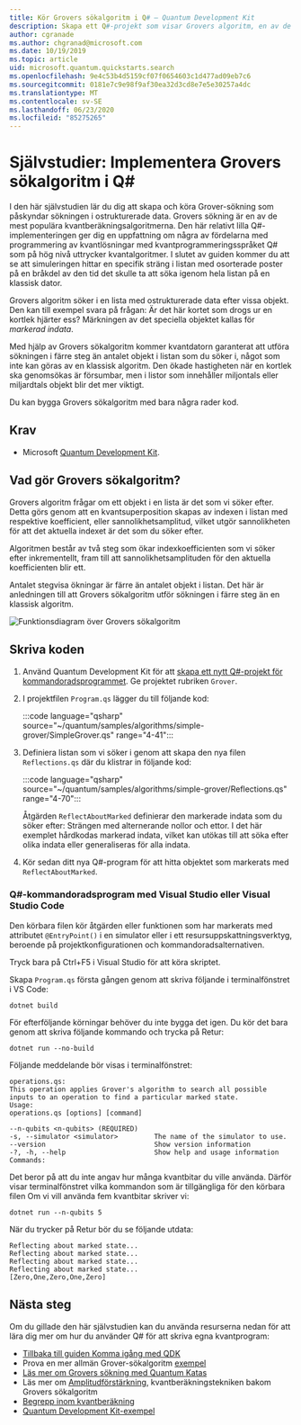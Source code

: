 ```yaml
---
title: Kör Grovers sökalgoritm i Q# – Quantum Development Kit
description: Skapa ett Q#-projekt som visar Grovers algoritm, en av de legendariska kvantalgoritmerna.
author: cgranade
ms.author: chgranad@microsoft.com
ms.date: 10/19/2019
ms.topic: article
uid: microsoft.quantum.quickstarts.search
ms.openlocfilehash: 9e4c53b4d5159cf07f0654603c1d477ad09eb7c6
ms.sourcegitcommit: 0181e7c9e98f9af30ea32d3cd8e7e5e30257a4dc
ms.translationtype: MT
ms.contentlocale: sv-SE
ms.lasthandoff: 06/23/2020
ms.locfileid: "85275265"
---
```

# <a name="tutorial-implement-grovers-search-algorithm-in-q"></a>Självstudier: Implementera Grovers sökalgoritm i Q\#

I den här självstudien lär du dig att skapa och köra Grover-sökning som påskyndar sökningen i ostrukturerade data.  Grovers sökning är en av de mest populära kvantberäkningsalgoritmerna. Den här relativt lilla Q#-implementeringen ger dig en uppfattning om några av fördelarna med programmering av kvantlösningar med kvantprogrammeringsspråket Q# som på hög nivå uttrycker kvantalgoritmer.  I slutet av guiden kommer du att se att simuleringen hittar en specifik sträng i listan med osorterade poster på en bråkdel av den tid det skulle ta att söka igenom hela listan på en klassisk dator.

Grovers algoritm söker i en lista med ostrukturerade data efter vissa objekt. Den kan till exempel svara på frågan: Är det här kortet som drogs ur en kortlek hjärter ess? Märkningen av det speciella objektet kallas för _markerad indata_.

Med hjälp av Grovers sökalgoritm kommer kvantdatorn garanterat att utföra sökningen i färre steg än antalet objekt i listan som du söker i, något som inte kan göras av en klassisk algoritm. Den ökade hastigheten när en kortlek ska genomsökas är försumbar, men i listor som innehåller miljontals eller miljardtals objekt blir det mer viktigt.

Du kan bygga Grovers sökalgoritm med bara några rader kod.

## <a name="prerequisites"></a>Krav

- Microsoft [Quantum Development Kit][install].

## <a name="what-does-grovers-search-algorithm-do"></a>Vad gör Grovers sökalgoritm?

Grovers algoritm frågar om ett objekt i en lista är det som vi söker efter. Detta görs genom att en kvantsuperposition skapas av indexen i listan med respektive koefficient, eller sannolikhetsamplitud, vilket utgör sannolikheten för att det aktuella indexet är det som du söker efter.

Algoritmen består av två steg som ökar indexkoefficienten som vi söker efter inkrementellt, fram till att sannolikhetsamplituden för den aktuella koefficienten blir ett.

Antalet stegvisa ökningar är färre än antalet objekt i listan. Det här är anledningen till att Grovers sökalgoritm utför sökningen i färre steg än en klassisk algoritm.

![Funktionsdiagram över Grovers sökalgoritm](~/media/grover.png)

## <a name="write-the-code"></a>Skriva koden

1. Använd Quantum Development Kit för att [skapa ett nytt Q#-projekt för kommandoradsprogrammet](xref:microsoft.quantum.install.standalone). Ge projektet rubriken `Grover`.

1. I projektfilen `Program.qs` lägger du till följande kod:

    :::code language="qsharp" source="~/quantum/samples/algorithms/simple-grover/SimpleGrover.qs" range="4-41":::

1. Definiera listan som vi söker i genom att skapa den nya filen `Reflections.qs` där du klistrar in följande kod:

    :::code language="qsharp" source="~/quantum/samples/algorithms/simple-grover/Reflections.qs" range="4-70":::

    Åtgärden `ReflectAboutMarked` definierar den markerade indata som du söker efter: Strängen med alternerande nollor och ettor. I det här exemplet hårdkodas markerad indata, vilket kan utökas till att söka efter olika indata eller generaliseras för alla indata.

1. Kör sedan ditt nya Q#-program för att hitta objektet som markerats med `ReflectAboutMarked`.

### <a name="q-command-line-applications-with-visual-studio-or-visual-studio-code"></a>Q#-kommandoradsprogram med Visual Studio eller Visual Studio Code

Den körbara filen kör åtgärden eller funktionen som har markerats med attributet `@EntryPoint()` i en simulator eller i ett resursuppskattningsverktyg, beroende på projektkonfigurationen och kommandoradsalternativen.

Tryck bara på Ctrl+F5 i Visual Studio för att köra skriptet.

Skapa `Program.qs` första gången genom att skriva följande i terminalfönstret i VS Code:

```Command line
dotnet build
```

För efterföljande körningar behöver du inte bygga det igen. Du kör det bara genom att skriva följande kommando och trycka på Retur:

```Command line
dotnet run --no-build
```

Följande meddelande bör visas i terminalfönstret:

```
operations.qs:
This operation applies Grover's algorithm to search all possible inputs to an operation to find a particular marked state.
Usage:
operations.qs [options] [command]

--n-qubits <n-qubits> (REQUIRED)
-s, --simulator <simulator>         The name of the simulator to use.
--version                           Show version information
-?, -h, --help                      Show help and usage information
Commands:
```

Det beror på att du inte angav hur många kvantbitar du ville använda. Därför visar terminalfönstret vilka kommandon som är tillgängliga för den körbara filen Om vi vill använda fem kvantbitar skriver vi:

```Command line
dotnet run --n-qubits 5
```

När du trycker på Retur bör du se följande utdata:

```
Reflecting about marked state...
Reflecting about marked state...
Reflecting about marked state...
Reflecting about marked state...
[Zero,One,Zero,One,Zero]
```

## <a name="next-steps"></a>Nästa steg

Om du gillade den här självstudien kan du använda resurserna nedan för att lära dig mer om hur du använder Q# för att skriva egna kvantprogram:

- [Tillbaka till guiden Komma igång med QDK](xref:microsoft.quantum.welcome)
- Prova en mer allmän Grover-sökalgoritm [exempel](https://github.com/microsoft/Quantum/tree/master/samples/algorithms/database-search)
- [Läs mer om Grovers sökning med Quantum Katas](xref:microsoft.quantum.overview.katas)
- Läs mer om [Amplitudförstärkning][amplitude-amplification], kvantberäkningstekniken bakom Grovers sökalgoritm
- [Begrepp inom kvantberäkning](xref:microsoft.quantum.concepts.intro)
- [Quantum Development Kit-exempel](https://docs.microsoft.com/samples/browse/?products=qdk)

<!-- LINKS -->

[install]: xref:microsoft.quantum.install
[amplitude-amplification]: xref:microsoft.quantum.libraries.standard.algorithms#amplitude-amplification
